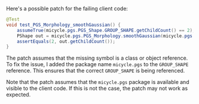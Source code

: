 Here's a possible patch for the failing client code:

```java
@Test
void test_PGS_Morphology_smoothGaussian() {
    assumeTrue(micycle.pgs.PGS_Shape.GROUP_SHAPE.getChildCount() == 2);
    PShape out = micycle.pgs.PGS_Morphology.smoothGaussian(micycle.pgs.PGS_Shape.GROUP_SHAPE, 10);
    assertEquals(2, out.getChildCount());
}
```

The patch assumes that the missing symbol is a class or object reference. To fix the issue, I added the package name `micycle.pgs` to the `GROUP_SHAPE` reference. This ensures that the correct `GROUP_SHAPE` is being referenced.

Note that the patch assumes that the `micycle.pgs` package is available and visible to the client code. If this is not the case, the patch may not work as expected.